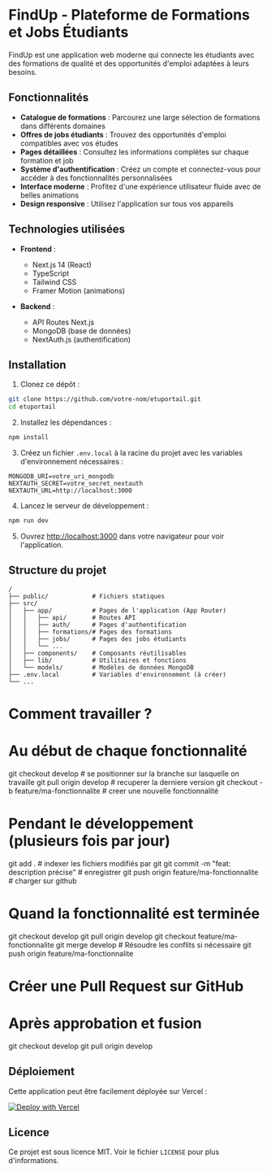 # FindUp - Plateforme de Formations et Jobs Étudiants

FindUp est une application web moderne qui connecte les étudiants avec des formations de qualité et des opportunités d'emploi adaptées à leurs besoins.

## Fonctionnalités

- **Catalogue de formations** : Parcourez une large sélection de formations dans différents domaines
- **Offres de jobs étudiants** : Trouvez des opportunités d'emploi compatibles avec vos études
- **Pages détaillées** : Consultez les informations complètes sur chaque formation et job
- **Système d'authentification** : Créez un compte et connectez-vous pour accéder à des fonctionnalités personnalisées
- **Interface moderne** : Profitez d'une expérience utilisateur fluide avec de belles animations
- **Design responsive** : Utilisez l'application sur tous vos appareils

## Technologies utilisées

- **Frontend** :
  - Next.js 14 (React)
  - TypeScript
  - Tailwind CSS
  - Framer Motion (animations)

- **Backend** :
  - API Routes Next.js
  - MongoDB (base de données)
  - NextAuth.js (authentification)

## Installation

1. Clonez ce dépôt :
```bash
git clone https://github.com/votre-nom/etuportail.git
cd etuportail
```

2. Installez les dépendances :
```bash
npm install
```

3. Créez un fichier `.env.local` à la racine du projet avec les variables d'environnement nécessaires :
```
MONGODB_URI=votre_uri_mongodb
NEXTAUTH_SECRET=votre_secret_nextauth
NEXTAUTH_URL=http://localhost:3000
```

4. Lancez le serveur de développement :
```bash
npm run dev
```

5. Ouvrez [http://localhost:3000](http://localhost:3000) dans votre navigateur pour voir l'application.

## Structure du projet

```
/
├── public/            # Fichiers statiques
├── src/
│   ├── app/           # Pages de l'application (App Router)
│   │   ├── api/       # Routes API
│   │   ├── auth/      # Pages d'authentification
│   │   ├── formations/# Pages des formations
│   │   ├── jobs/      # Pages des jobs étudiants
│   │   └── ...
│   ├── components/    # Composants réutilisables
│   ├── lib/           # Utilitaires et fonctions
│   └── models/        # Modèles de données MongoDB
├── .env.local         # Variables d'environnement (à créer)
└── ...
```
   # Comment travailler ?

   # Au début de chaque fonctionnalité
   git checkout develop # se positionner sur la branche sur lasquelle on travaille
   git pull origin develop # recuperer la derniere version
   git checkout -b feature/ma-fonctionnalite # creer une nouvelle fonctionnalité
   
   # Pendant le développement (plusieurs fois par jour)
   git add . # indexer les fichiers modifiés par git
   git commit -m "feat: description précise" # enregistrer
   git push origin feature/ma-fonctionnalite # charger sur github
   
   # Quand la fonctionnalité est terminée
   git checkout develop
   git pull origin develop
   git checkout feature/ma-fonctionnalite
   git merge develop       # Résoudre les conflits si nécessaire
   git push origin feature/ma-fonctionnalite
   
   # Créer une Pull Request sur GitHub
   # Après approbation et fusion
   git checkout develop
   git pull origin develop



## Déploiement

Cette application peut être facilement déployée sur Vercel :

[![Deploy with Vercel](https://vercel.com/button)](https://vercel.com/new/clone?repository-url=https://github.com/votre-nom/etuportail)

## Licence

Ce projet est sous licence MIT. Voir le fichier `LICENSE` pour plus d'informations. 